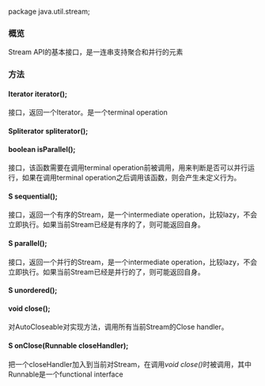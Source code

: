 package java.util.stream;

### 概览
Stream API的基本接口，是一连串支持聚合和并行的元素
### 方法
#### Iterator<T> iterator();
接口，返回一个Iterator。是一个terminal operation
#### Spliterator<T> spliterator();
#### boolean isParallel();
接口，该函数需要在调用terminal operation前被调用，用来判断是否可以并行运行，如果在调用terminal operation之后调用该函数，则会产生未定义行为。
#### S sequential();
接口，返回一个有序的Stream，是一个intermediate operation，比较lazy，不会立即执行。如果当前Stream已经是有序的了，则可能返回自身。
#### S parallel();
接口，返回一个并行的Stream，是一个intermediate operation，比较lazy，不会立即执行。如果当前Stream已经是并行的了，则可能返回自身。
#### S unordered();
#### void close();
对AutoCloseable对实现方法，调用所有当前Stream的Close handler。
#### S onClose(Runnable closeHandler);
把一个closeHandler加入到当前对Stream，在调用<em>void close()</em>时被调用，其中Runnable是一个functional interface
